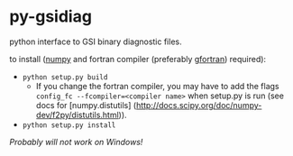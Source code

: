 # py-gsidiag
python interface to GSI binary diagnostic files.

to install ([numpy](http://numpy.org) and fortran compiler (preferably
[gfortran](https://gcc.gnu.org/wiki/GFortran)) required):

* ``python setup.py build``
   - If you change the fortran compiler, you may have to add the
flags `config_fc --fcompiler=<compiler name>` when setup.py is run
(see docs for [numpy.distutils] (http://docs.scipy.org/doc/numpy-dev/f2py/distutils.html)).
* ``python setup.py install``

*Probably will not work on Windows!*
